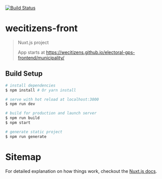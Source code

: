 [![Build Status](https://travis-ci.com/wecitizens/electoral-gps-frontend.svg?branch=master)](https://travis-ci.com/wecitizens/electoral-gps-frontend)

# wecitizens-front

> Nuxt.js project
> 
> App starts at https://wecitizens.github.io/electoral-gps-frontend/municipality/

## Build Setup

``` bash
# install dependencies
$ npm install # Or yarn install

# serve with hot reload at localhost:3000
$ npm run dev

# build for production and launch server
$ npm run build
$ npm start

# generate static project
$ npm run generate
```

# Sitemap 

For detailed explanation on how things work, checkout the [Nuxt.js docs](https://github.com/nuxt/nuxt.js).

